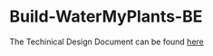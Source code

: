 # Build-WaterMyPlants-BE
The Techinical Design Document can be found [here](https://docs.google.com/document/d/1FAyLaWWjvthPrlgIjr8PdfB98Gg199KdGMB_t9B6cFE/edit?usp=sharing)
